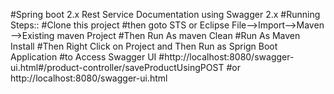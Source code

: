 #Spring boot 2.x Rest Service Documentation using Swagger 2.x
#Running Steps::
#Clone this project 
#then goto STS or Eclipse File-->Import-->Maven -->Existing maven Project
#Then Run As maven Clean 
#Run As Maven Install
#Then Right Click on Project and Then Run as Sprign Boot Application
#to Access Swagger UI 
#http://localhost:8080/swagger-ui.html#/product-controller/saveProductUsingPOST
#or http://localhost:8080/swagger-ui.html

